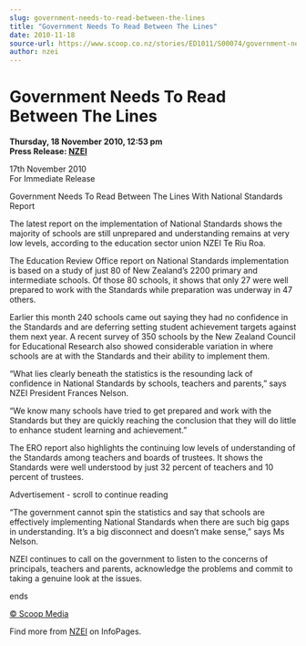 ```yaml
---
slug: government-needs-to-read-between-the-lines
title: "Government Needs To Read Between The Lines"
date: 2010-11-18
source-url: https://www.scoop.co.nz/stories/ED1011/S00074/government-needs-to-read-between-the-lines.htm
author: nzei
---
```

Government Needs To Read Between The Lines
==========================================

**Thursday, 18 November 2010, 12:53 pm**  
**Press Release: [NZEI](https://info.scoop.co.nz/NZEI)**

17th November 2010  
For Immediate Release

Government Needs To Read Between The Lines With National Standards Report

The latest report on the implementation of National Standards shows the majority of schools are still unprepared and understanding remains at very low levels, according to the education sector union NZEI Te Riu Roa.

The Education Review Office report on National Standards implementation is based on a study of just 80 of New Zealand’s 2200 primary and intermediate schools. Of those 80 schools, it shows that only 27 were well prepared to work with the Standards while preparation was underway in 47 others.

Earlier this month 240 schools came out saying they had no confidence in the Standards and are deferring setting student achievement targets against them next year. A recent survey of 350 schools by the New Zealand Council for Educational Research also showed considerable variation in where schools are at with the Standards and their ability to implement them.

“What lies clearly beneath the statistics is the resounding lack of confidence in National Standards by schools, teachers and parents,” says NZEI President Frances Nelson.

“We know many schools have tried to get prepared and work with the Standards but they are quickly reaching the conclusion that they will do little to enhance student learning and achievement.”

The ERO report also highlights the continuing low levels of understanding of the Standards among teachers and boards of trustees. It shows the Standards were well understood by just 32 percent of teachers and 10 percent of trustees.

Advertisement - scroll to continue reading





“The government cannot spin the statistics and say that schools are effectively implementing National Standards when there are such big gaps in understanding. It’s a big disconnect and doesn’t make sense,” says Ms Nelson.

NZEI continues to call on the government to listen to the concerns of principals, teachers and parents, acknowledge the problems and commit to taking a genuine look at the issues.

ends

[© Scoop Media](http://www.scoop.co.nz/about/terms.html)

Find more from [NZEI](https://info.scoop.co.nz/NZEI) on InfoPages.